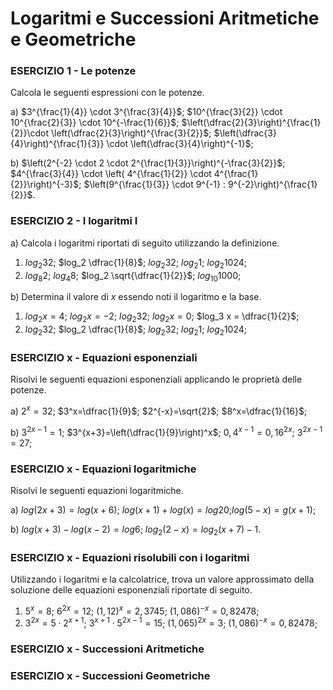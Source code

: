 
# Logaritmi e Successioni Aritmetiche e Geometriche

### ESERCIZIO 1 - Le potenze

Calcola le seguenti espressioni con le potenze.

a) $3^{\frac{1}{4}} \cdot 3^{\frac{3}{4}}$;    $10^{\frac{3}{2}} \cdot 10^{\frac{2}{3}} \cdot 10^{-\frac{1}{6}}$;    $\left(\dfrac{2}{3}\right)^{\frac{1}{2}}\cdot \left(\dfrac{2}{3}\right)^{\frac{3}{2}}$;    $\left(\dfrac{3}{4}\right)^{\frac{1}{3}} \cdot \left(\dfrac{3}{4}\right)^{-1}$;

b) $\left(2^{-2} \cdot 2 \cdot 2^{\frac{1}{3}}\right)^{-\frac{3}{2}}$;    $4^{\frac{3}{4}} \cdot \left( 4^{\frac{1}{2}} \cdot 4^{\frac{1}{2}}\right)^{-3}$;    $\left(9^{\frac{1}{3}} \cdot 9^{-1} : 9^{-2}\right)^{\frac{1}{2}}$.




### ESERCIZIO 2 - I logaritmi I

a) Calcola i logaritmi riportati di seguito utilizzando la definizione.

1. $log_2 32$;  $log_2 \dfrac{1}{8}$;  $log_2 32$;  $log_2 1$;  $log_2 1024$;
2. $log_8 2$;  $log_4 8$;  $log_2 \sqrt{\dfrac{1}{2}}$;  $log_{10} 1000$;

b) Determina il valore di $x$ essendo noti il logaritmo e la base.

1. $log_2 x = 4$;  $log_2 x = -2$;  $log_2 32$;  $log_2 x= 0$;  $log_3 x = \dfrac{1}{2}$;
2. $log_2 32$;  $log_2 \dfrac{1}{8}$;  $log_2 32$;  $log_2 1$;  $log_2 1024$;



### ESERCIZIO x - Equazioni esponenziali

Risolvi le seguenti equazioni esponenziali applicando le proprietà delle potenze.

a) $2^x=32$;   $3^x=\dfrac{1}{9}$;   $2^{-x}=\sqrt{2}$;   $8^x=\dfrac{1}{16}$;   

b) $3^{2x-1}=1$;   $3^{x+3}=\left(\dfrac{1}{9}\right)^x$;   $0,4^{x-1}=0,16^{2x}$;   $3^{2x-1}=27$;



### ESERCIZIO x - Equazioni logaritmiche

Risolvi le seguenti equazioni logaritmiche.

a) $log(2x+3)=log(x+6)$; $log(x+1)+log(x)=log20$;$log(5-x)=g(x+1)$;

b) $log(x+3)-log(x-2)=log6$; $log_2(2-x)=log_2(x+7)-1$.



### ESERCIZIO x - Equazioni risolubili con i logaritmi

Utilizzando i logaritmi e la calcolatrice, trova un valore approssimato della soluzione delle equazioni esponenziali riportate di seguito.

1. $5^x=8$;   $6^{2x}=12$;   $(1,12)^x=2,3745$;       $(1,086)^{-x}=0,82478$;
2. $3^{2x}=5 \cdot 2^{x+1}$;   $3^{x+1} \cdot 5^{2x-1}=15$;   $(1,065)^{2x}=3$;   $(1,086)^{-x}=0,82478$;



### ESERCIZIO x - Successioni Aritmetiche



### ESERCIZIO x - Successioni Geometriche



